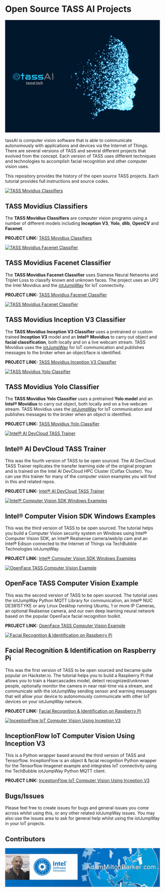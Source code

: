 # Open Source TASS AI Projects

![Open Source TASS AI Projects](images/tass-ai.png)

tassAI is computer vision software that is able to communicate autonomously with applications and devices via the Internet of Things. There are several versions of TASS and several different projects that evolved from the concept. Each version of TASS uses different techniques and technologies to accomplish facial recognition and other computer vision uses.

This repository provides the history of the open source TASS projects. Each tutorial provides full instructions and source codes.


[![TASS Movidius Classifiers](https://github.com/iotJumpway/IoT-JumpWay-Intel-Examples/raw/master/Intel-Movidius/TASS/images/tass-movidius.jpg)](https://github.com/iotJumpway/IoT-JumpWay-Intel-Examples/tree/master/Intel-Movidius/TASS/)

## TASS Movidius Classifiers

The **TASS Movidius Classifiers** are computer vision programs using a number of different models including **Inception V3**, **Yolo**, **dlib**, **OpenCV** and **Facenet**.

**PROJECT LINK:** [TASS Movidius Classifiers](https://github.com/iotJumpway/IoT-JumpWay-Intel-Examples/tree/master/Intel-Movidius/TASS/ "TASS Movidius Classifiers")


[![TASS Movidius Facenet Classifier](https://github.com/iotJumpway/IoT-JumpWay-Intel-Examples/raw/master/Intel-Movidius/TASS/Facenet/images/facenet.jpg)](https://github.com/iotJumpway/IoT-JumpWay-Intel-Examples/tree/master/Intel-Movidius/TASS/Facenet)

## TASS Movidius Facenet Classifier

The **TASS Movidius Facenet Classifier** uses Siamese Neural Networks and Triplet Loss to classify known and unknown faces. The project uses an UP2 the Intel Movidius and the [iotJumpWay](https://www.iotJumpWay.tech "iotJumpWay") for IoT connectivity.

**PROJECT LINK:** [TASS Movidius Facenet Classifier](https://github.com/iotJumpway/IoT-JumpWay-Intel-Examples/tree/master/Intel-Movidius/TASS/Facenet "TASS Movidius Facenet Classifier")


[![TASS Movidius Facenet Classifier](https://github.com/iotJumpway/IoT-JumpWay-Intel-Examples/raw/master/Intel-Movidius/TASS/InceptionV3/images/tass-movidius.jpg)](https://github.com/iotJumpway/IoT-JumpWay-Intel-Examples/tree/master/Intel-Movidius/TASS/InceptionV3)

## TASS Movidius Inception V3 Classifier

The **TASS Movidius Inception V3 Classifier** uses a pretrained or custom trained **Inception V3** model and an **Intel® Movidius** to carry out object and **facial classification**, both locally and on a live webcam stream. TASS Movidius uses the [iotJumpWay](https://www.iotJumpWay.tech "iotJumpWay") for IoT communication and publishes messages to the broker when an object/face is identified.

**PROJECT LINK:** [TASS Movidius Inception V3 Classifier](https://github.com/iotJumpway/IoT-JumpWay-Intel-Examples/tree/master/Intel-Movidius/TASS/InceptionV3 "TASS Movidius Inception V3 Classifier")


[![TASS Movidius Yolo Classifier](https://github.com/iotJumpway/IoT-JumpWay-Intel-Examples/raw/master/Intel-Movidius/TASS/Yolo/images/tass-movidius.jpg)](https://github.com/iotJumpway/IoT-JumpWay-Intel-Examples/tree/master/Intel-Movidius/TASS/Yolo)

## TASS Movidius Yolo Classifier

The **TASS Movidius Yolo Classifier** uses a pretrained **Yolo model** and an **Intel® Movidius** to carry out object, both locally and on a live webcam stream. TASS Movidius uses the [iotJumpWay](https://www.iotJumpWay.tech "iotJumpWay") for IoT communication and publishes messages to the broker when an object is identified.

**PROJECT LINK:** [TASS Movidius Yolo Classifier](https://github.com/iotJumpway/IoT-JumpWay-Intel-Examples/tree/master/Intel-Movidius/TASS/Yolo "TASS Movidius Yolo Classifier")


[![Intel® AI DevCloud TASS Trainer](https://github.com/iotJumpway/IoT-JumpWay-Intel-Examples/raw/master/Intel-AI-DevCloud/images/tass-trainer.jpg)](https://github.com/iotJumpWay/IoT-JumpWay-Intel-Examples/tree/master/Intel-AI-DevCloud/Tass-Trainer)

## Intel® AI DevCloud TASS Trainer

This was the fourth version of TASS to be open sourced. The AI DevCloud TASS Trainer replicates the transfer learning side of the original program and is trained on the Intel  AI DevCloud HPC Cluster (Colfax Cluster). You can use this trainer for many of the computer vision examples you will find in this and related repos.

**PROJECT LINK:** [Intel® AI DevCloud TASS Trainer](https://github.com/iotJumpWay/IoT-JumpWay-Intel-Examples/tree/master/Intel-AI-DevCloud/Tass-Trainer "Intel® AI DevCloud TASS Trainer")


[![Intel® Computer Vision SDK Windows Examples](https://github.com/iotJumpWay/IoT-JumpWay-Intel-Examples/raw/master/Intel-Computer-Vision-SDK/TASS-PVL/Windows/images/Intel-Computer-Vision-Windows.png)](https://github.com/iotJumpWay/IoT-JumpWay-Intel-Examples/tree/master/Intel-Computer-Vision-SDK/TASS-PVL/Windows)

## Intel® Computer Vision SDK Windows Examples

This was the third version of TASS to be open sourced. The tutorial helps you build a Computer Vision security system on Windows using Intel® Computer Vision SDK, an Intel® Realsense camera/web/ip cam and an Intel® Edison connected to the Internet of Things via TechBubble Technologies iotJumpWay.

**PROJECT LINK:** [Intel® Computer Vision SDK Windows Examples](https://github.com/iotJumpWay/IoT-JumpWay-Intel-Examples/tree/master/Intel-AI-DevCloud/Tass-Trainer "Intel® Computer Vision SDK Windows Examples")


[![OpenFace TASS Computer Vision Example](https://github.com/iotJumpWay/IoT-JumpWay-Intel-Examples/raw/master/images/NUC-DE3815TYKE/Computer-Vision/OpenFace/Intel-NUC-DE3815TYKE-CV.png)](https://github.com/iotJumpWay/IoT-JumpWay-Intel-Examples/tree/master/Intel-Nuc/DE3815TYKE/Computer-Vision/Python/OpenFace)

## OpenFace TASS Computer Vision Example

This was the second version of TASS to be open sourced. The tutorial uses the iotJumpWay Python MQTT Library for communication, an Intel® NUC DE3815TYKE or any Linux Desktop running Ubuntu, 1 or more IP Cameras, an optional Realsense camera, and our own deep learning neural network based on the popular OpenFace facial recognition toolkit.

**PROJECT LINK:** [OpenFace TASS Computer Vision Example](https://github.com/iotJumpWay/IoT-JumpWay-Intel-Examples/tree/master/Intel-Nuc/DE3815TYKE/Computer-Vision/Python/OpenFace "OpenFace TASS Computer Vision Example")


[![Facial Recognition & Identification on Raspberry Pi](https://github.com/iotJumpway/IoT-JumpWay-RPI-Examples/blob/master/Computer-Vision/images/Raspberry-Pi-Computer-Vision-Example.png)](https://github.com/iotJumpWay/IoT-JumpWay-RPI-Examples/tree/master/Computer-Vision/Python)

## Facial Recognition & Identification on Raspberry Pi

This was the first version of TASS to be open sourced and became quite popular on Hackster.io. The tutorial helps you to build a Raspberry Pi that allows you to train a Haarcascades model, detect recognized/unknown people, optionally monitor the camera in near real-time via a stream, and communicate with the iotJumpWay sending sensor and warning messages that will allow your device to autonomously communicate with other IoT devices on your iotJumpWay network.

**PROJECT LINK:** [Facial Recognition & Identification on Raspberry Pi](https://github.com/iotJumpWay/IoT-JumpWay-RPI-Examples/tree/master/Computer-Vision/Python "Facial Recognition & Identification on Raspberry Pi")


[![InceptionFlow IoT Computer Vision Using Inception V3](https://github.com/iotJumpWay/InceptionFlow/raw/master/images/main/InceptionFlow.png)](https://github.com/iotJumpWay/InceptionFlow)

## InceptionFlow IoT Computer Vision Using Inception V3

This is a Python wrapper based around the third version of TASS and Tensorflow. InceptionFlow is an object & facial recognition Python wrapper for the Tensorflow Imagenet example and integrates IoT connectivity using the TechBubble iotJumpWay Python MQTT client.

**PROJECT LINK:** [InceptionFlow IoT Computer Vision Using Inception V3](https://github.com/iotJumpWay/InceptionFlow "InceptionFlow IoT Computer Vision Using Inception V3")


## Bugs/Issues

Please feel free to create issues for bugs and general issues you come across whilst using this, or any other related iotJumpWay issues. You may also use the issues area to ask for general help whilst using the iotJumpWay in your IoT projects.

## Contributors

[![Adam Milton-Barker, Intel® Software Innovator](images/Intel-Software-Innovator.jpg)](https://github.com/AdamMiltonBarker)

 